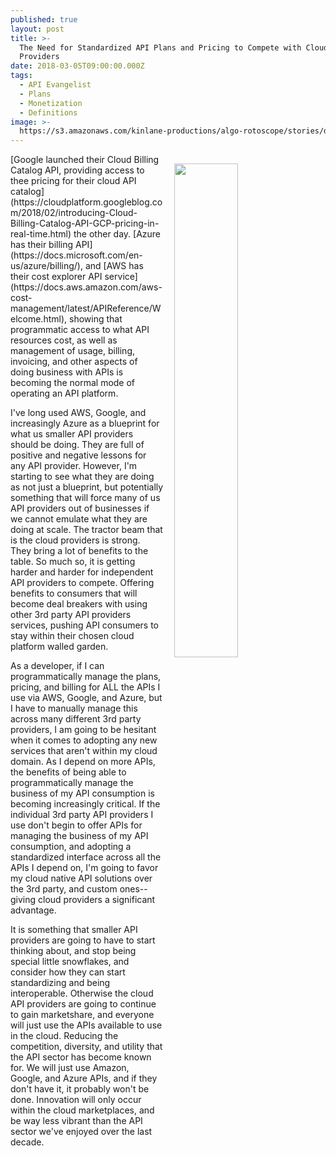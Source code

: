 ```yaml
---
published: true
layout: post
title: >-
  The Need for Standardized API Plans and Pricing to Compete with Cloud
  Providers
date: 2018-03-05T09:00:00.000Z
tags:
  - API Evangelist
  - Plans
  - Monetization
  - Definitions
image: >-
  https://s3.amazonaws.com/kinlane-productions/algo-rotoscope/stories/docks_copper_circuit.jpg
---
```

<p><img src="https://s3.amazonaws.com/kinlane-productions/algo-rotoscope/stories/docks_copper_circuit.jpg" align="right" width="45%" style="padding: 15px;" /></p>[Google launched their Cloud Billing Catalog API, providing access to thee pricing for their cloud API catalog](https://cloudplatform.googleblog.com/2018/02/introducing-Cloud-Billing-Catalog-API-GCP-pricing-in-real-time.html) the other day. [Azure has their billing API](https://docs.microsoft.com/en-us/azure/billing/), and [AWS has their cost explorer API service](https://docs.aws.amazon.com/aws-cost-management/latest/APIReference/Welcome.html), showing that programmatic access to what API resources cost, as well as management of usage, billing, invoicing, and other aspects of doing business with APIs is becoming the normal mode of operating an API platform.

I've long used AWS, Google, and increasingly Azure as a blueprint for what us smaller API providers should be doing. They are full of positive and negative lessons for any API provider. However, I'm starting to see what they are doing as not just a blueprint, but potentially something that will force many of us API providers out of businesses if we cannot emulate what they are doing at scale. The tractor beam that is the cloud providers is strong. They bring a lot of benefits to the table. So much so, it is getting harder and harder for independent API providers to compete. Offering benefits to consumers that will become deal breakers with using other 3rd party API providers services, pushing API consumers to stay within their chosen cloud platform walled garden.

As a developer, if I can programmatically manage the plans, pricing, and billing for ALL the APIs I use via AWS, Google, and Azure, but I have to manually manage this across many different 3rd party providers, I am going to be hesitant when it comes to adopting any new services that aren't within my cloud domain. As I depend on more APIs, the benefits of being able to programmatically manage the business of my API consumption is becoming increasingly critical. If the individual 3rd party API providers I use don't begin to offer APIs for managing the business of my API consumption, and adopting a standardized interface across all the APIs I depend on, I'm going to favor my cloud native API solutions over the 3rd party, and custom ones--giving cloud providers a significant advantage.

It is something that smaller API providers are going to have to start thinking about, and stop being special little snowflakes, and consider how they can start standardizing and being interoperable. Otherwise the cloud API providers are going to continue to gain marketshare, and everyone will just use the APIs available to use in the cloud. Reducing the competition, diversity, and utility that the API sector has become known for. We will just use Amazon, Google, and Azure APIs, and if they don't have it, it probably won't be done. Innovation will only occur within the cloud marketplaces, and be way less vibrant than the API sector we've enjoyed over the last decade.
